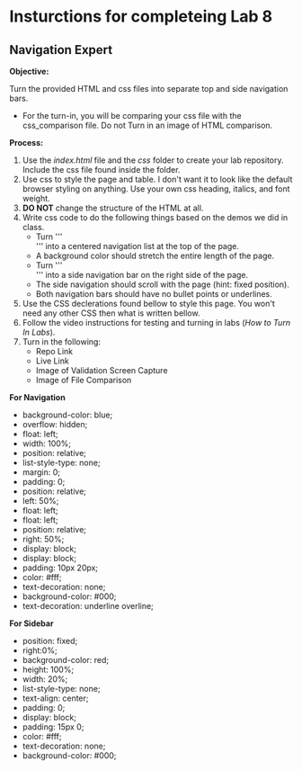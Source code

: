 # Insturctions for completeing Lab 8 
## Navigation Expert

**Objective:**

Turn the provided HTML and css files into separate top and side navigation bars. 
*	For the turn-in, you will be comparing your css file with the css_comparison file. Do not Turn in an image of HTML comparison. 

**Process:**
1. Use the *index.html* file and the *css* folder to create your lab repository. Include the css file found inside the folder.
1. Use css to style the page and table. I don't want it to look like the default browser styling on anything. Use your own css heading, italics, and font weight. 
1. **DO NOT** change the structure of the HTML at all. 
1.	Write css code to do the following things based on the demos we did in class.
    *	Turn '''<nav>''' into a centered navigation list at the top of the page.
    *	A background color should stretch the entire length of the page.
    *	Turn '''<aside>''' into a side navigation bar on the right side of the page. 
    *	The side navigation should scroll with the page (hint: fixed position). 
    *	Both navigation bars should have no bullet points or underlines. 
1. Use the CSS declerations found bellow to style this page. You won't need any other CSS then what is written bellow.
1. Follow the video instructions for testing and turning in labs (*How to Turn In Labs*). 
1. Turn in the following:
    * Repo Link
    * Live Link
    * Image of Validation Screen Capture
    * Image of File Comparison
    
**For Navigation**
* background-color: blue;
* overflow: hidden;
* float: left;
* width: 100%;
* position: relative;
* list-style-type: none;
* margin: 0;
* padding: 0;
* position: relative;
* left: 50%;
* float: left;
* float: left;
* position: relative;
* right: 50%;
* display: block;
* display: block;
* padding: 10px 20px;
* color: #fff;
* text-decoration: none;
* background-color: #000;
* text-decoration: underline overline;

**For Sidebar**
* position: fixed;
* right:0%;
* background-color: red;
* height: 100%;
* width: 20%;
* list-style-type: none;
* text-align: center;
* padding: 0;
* display: block;
* padding: 15px 0;
* color: #fff;
* text-decoration: none;
* background-color: #000;





